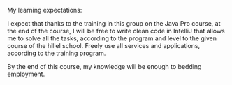 My learning expectations:

I expect that thanks to the training in this group on the Java Pro course,
at the end of the course, I will be free to write clean code in IntelliJ that allows me to solve 
all the tasks, according to the program and level to the given course of the hillel school.
Freely use all services and applications, according to the training program.

By the end of this course, my knowledge will be enough to bedding employment.
